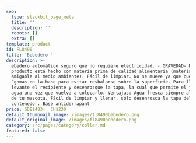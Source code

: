 ```yaml
---
seo:
  type: stackbit_page_meta
  title: ''
  description: ''
  robots: []
  extra: []
template: product
id: FL8490
title: 'Bebedero '
description: >-
  ebedero automático seguro que no requiere electricidad. - GRAVEDAD- El
  producto está hecho con materia prima de calidad alimentaria (material
  amigable al medio ambiente). Fácil de limpiar. No se mueve ya que cuenta con
  “gomas en la base para evitar resbalarse sobre la superficie. Para llenarlo
  levante el recipiente y desenrosque la tapa, la cual que permite el flujo de
  agua una vez que vuelva a colocarlo. Ventajas: Agua fresca siempre al alcance
  de tu mascota. Fácil de limpiar y llenar, sólo desenrosca la tapa del
  contenedor. Base antiderrapant
price: GDE$483-  CH$230
default_thumbnail_image: /images/fl8490bebedero.png
default_original_image: /images/fl8490bebedero.png
category: src/pages/category/collar.md
featured: false
---
```

